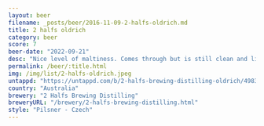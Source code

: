 ```yaml
---
layout: beer
filename: _posts/beer/2016-11-09-2-halfs-oldrich.md
title: 2 halfs oldrich
category: beer
score: 7
beer-date: "2022-09-21"
desc: "Nice level of maltiness. Comes through but is still clean and light"
permalink: /beer/:title.html
img: /img/list/2-halfs-oldrich.jpeg
untappd: "https://untappd.com/b/2-halfs-brewing-distilling-oldrich/4983672"
country: "Australia"
brewery: "2 Halfs Brewing Distilling"
breweryURL: "/brewery/2-halfs-brewing-distilling.html"
style: "Pilsner - Czech"
---
```

